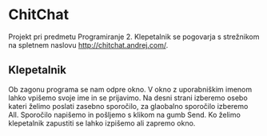 # ChitChat

Projekt pri predmetu Programiranje 2.
Klepetalnik se pogovarja s strežnikom na spletnem naslovu http://chitchat.andrej.com/.

## Klepetalnik
Ob zagonu programa se nam odpre okno. V okno z uporabniškim imenom lahko vpišemo svoje ime in se prijavimo. Na desni strani izberemo osebo kateri želimo poslati zasebno sporočilo, za glaobalno sporočilo izberemo All. Sporočilo napišemo in pošljemo s klikom na gumb Send. Ko želimo klepetalnik zapustiti se lahko izpišemo ali zapremo okno.
